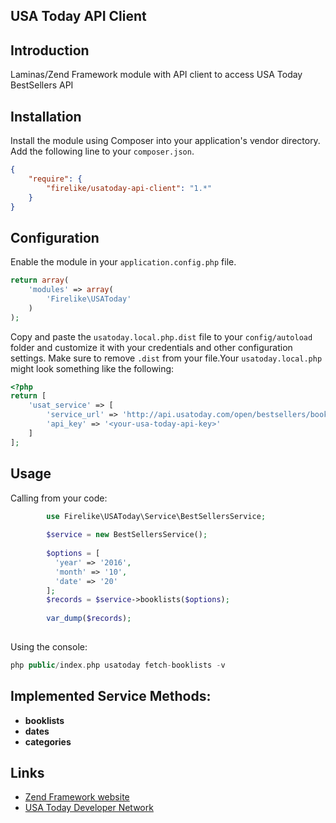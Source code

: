## USA Today API Client

## Introduction

Laminas/Zend Framework module with API client to access USA Today BestSellers API

## Installation
Install the module using Composer into your application's vendor directory. Add the following line to your
`composer.json`.

```json
{
    "require": {
        "firelike/usatoday-api-client": "1.*"
    }
}
```
## Configuration

Enable the module in your `application.config.php` file.

```php
return array(
    'modules' => array(
        'Firelike\USAToday'
    )
);
```

Copy and paste the `usatoday.local.php.dist` file to your `config/autoload` folder and customize it with your credentials and
other configuration settings. Make sure to remove `.dist` from your file.Your `usatoday.local.php` might look something like the following:
```php
<?php
return [
    'usat_service' => [
        'service_url' => 'http://api.usatoday.com/open/bestsellers/books',
        'api_key' => '<your-usa-today-api-key>'
    ]
];
```



## Usage

Calling from your code:

```php
        use Firelike\USAToday\Service\BestSellersService;
        
        $service = new BestSellersService();
        
        $options = [
          'year' => '2016',
          'month' => '10',
          'date' => '20'
        ];
        $records = $service->booklists($options);
        
        var_dump($records);
        
```

Using the console:

```php
php public/index.php usatoday fetch-booklists -v
```
## Implemented Service Methods:

* **booklists**
* **dates**
* **categories**


## Links

* [Zend Framework website](http://framework.zend.com)
* [USA Today Developer Network](https://developer.usatoday.com/)